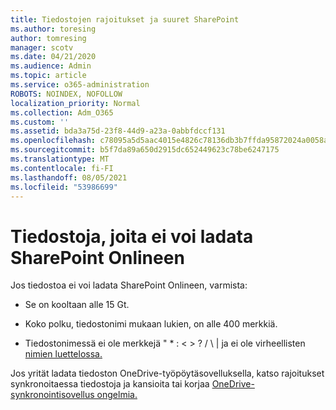 ```yaml
---
title: Tiedostojen rajoitukset ja suuret SharePoint
ms.author: toresing
author: tomresing
manager: scotv
ms.date: 04/21/2020
ms.audience: Admin
ms.topic: article
ms.service: o365-administration
ROBOTS: NOINDEX, NOFOLLOW
localization_priority: Normal
ms.collection: Adm_O365
ms.custom: ''
ms.assetid: bda3a75d-23f8-44d9-a23a-0abbfdccf131
ms.openlocfilehash: c78095a5d5aac4015e4826c78136db3b7ffda95872024a0058a7e8f8b2ccef4b
ms.sourcegitcommit: b5f7da89a650d2915dc652449623c78be6247175
ms.translationtype: MT
ms.contentlocale: fi-FI
ms.lasthandoff: 08/05/2021
ms.locfileid: "53986699"
---
```

# <a name="files-that-cant-be-uploaded-to-sharepoint-online"></a>Tiedostoja, joita ei voi ladata SharePoint Onlineen

Jos tiedostoa ei voi ladata SharePoint Onlineen, varmista:
  
- Se on kooltaan alle 15 Gt.
    
- Koko polku, tiedostonimi mukaan lukien, on alle 400 merkkiä.
    
- Tiedostonimessä ei ole merkkejä " \* : \< \> ? / \ | ja ei ole virheellisten [nimien luettelossa.](https://go.microsoft.com/fwlink/?linkid=866430)
    
Jos yrität ladata tiedoston OneDrive-työpöytäsovelluksella, katso rajoitukset synkronoitaessa tiedostoja ja kansioita tai korjaa [OneDrive-synkronointisovellus ongelmia.](https://go.microsoft.com/fwlink/?linkid=866431) [](https://go.microsoft.com/fwlink/p/?LinkID=717734)
  


